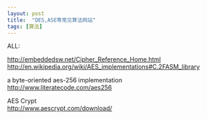 ```yaml
---
layout: post
title:  "DES,ASE等常见算法网站"
tags: [算法]
---
```

ALL:

http://embeddedsw.net/Cipher_Reference_Home.html<br/>
http://en.wikipedia.org/wiki/AES_implementations#C.2FASM_library

a byte-oriented aes-256 implementation<br/>
http://www.literatecode.com/aes256

AES Crypt<br/>
http://www.aescrypt.com/download/